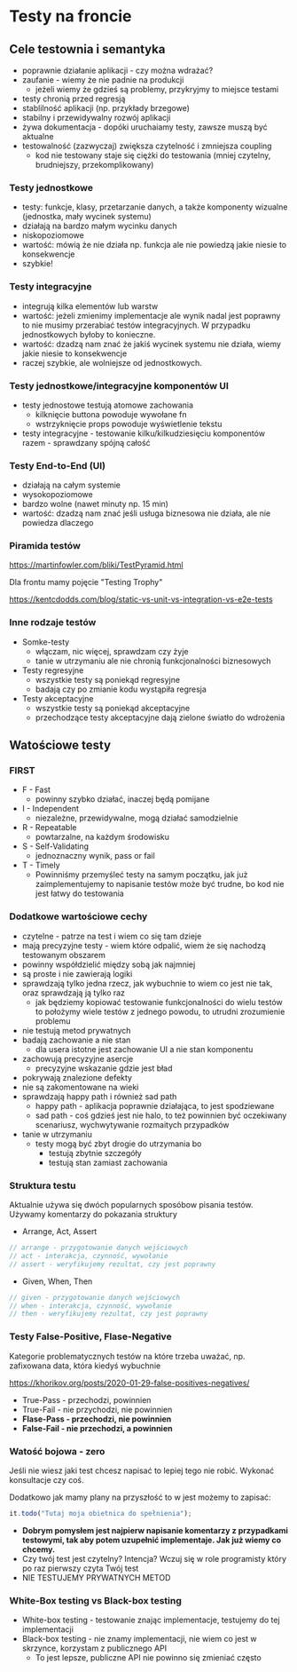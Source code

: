 # Testy na froncie

## Cele testownia i semantyka

-   poprawnie działanie aplikacji - czy można wdrażać?
-   zaufanie - wiemy że nie padnie na produkcji
    -   jeżeli wiemy że gdzieś są problemy, przykryjmy to miejsce testami
-   testy chronią przed regresją
-   stablilność aplikacji (np. przykłady brzegowe)
-   stabilny i przewidywalny rozwój aplikacji
-   żywa dokumentacja - dopóki uruchaiamy testy, zawsze muszą być aktualne
-   testowalność (zazwyczaj) zwiększa czytelność i zmniejsza coupling
    -   kod nie testowany staje się ciężki do testowania (mniej czytelny, brudniejszy, przekomplikowany)

### Testy jednostkowe

-   testy: funkcje, klasy, przetarzanie danych, a także komponenty wizualne (jednostka, mały wycinek systemu)
-   działają na bardzo małym wycinku danych
-   niskopoziomowe
-   wartość: mówią że nie działa np. funkcja ale nie powiedzą jakie niesie to konsekwencje
-   szybkie!

### Testy integracyjne

-   integrują kilka elementów lub warstw
-   wartość: jeżeli zmienimy implementacje ale wynik nadal jest poprawny to nie musimy przerabiać testów integracyjnych. W przypadku jednostkowych byłoby to konieczne.
-   wartość: dzadzą nam znać że jakiś wycinek systemu nie działa, wiemy jakie niesie to konsekwencje
-   raczej szybkie, ale wolniejsze od jednostkowych.

### Testy jednostkowe/integracyjne komponentów UI

-   testy jednostowe testują atomowe zachowania
    -   kilknięcie buttona powoduje wywołane fn
    -   wstrzyknięcie props powoduje wyświetlenie tekstu
-   testy integracyjne - testowanie kilku/kilkudziesięciu komponentów razem - sprawdzany spójną całość

### Testy End-to-End (UI)

-   działają na całym systemie
-   wysokopoziomowe
-   bardzo wolne (nawet minuty np. 15 min)
-   wartość: dzadzą nam znać jeśli usługa biznesowa nie działa, ale nie powiedza dlaczego

### Piramida testów

https://martinfowler.com/bliki/TestPyramid.html

Dla frontu mamy pojęcie "Testing Trophy"

https://kentcdodds.com/blog/static-vs-unit-vs-integration-vs-e2e-tests

### Inne rodzaje testów

-   Somke-testy
    -   włączam, nic więcej, sprawdzam czy żyje
    -   tanie w utrzymaniu ale nie chronią funkcjonalności biznesowych
-   Testy regresyjne
    -   wszystkie testy są poniekąd regresyjne
    -   badają czy po zmianie kodu wystąpiła regresja
-   Testy akceptacyjne
    -   wszystkie testy są poniekąd akceptacyjne
    -   przechodzące testy akceptacyjne dają zielone światło do wdrożenia

## Watościowe testy

### FIRST

-   F - Fast
    -   powinny szybko działać, inaczej będą pomijane
-   I - Independent
    -   niezależne, przewidywalne, mogą działać samodzielnie
-   R - Repeatable
    -   powtarzalne, na każdym środowisku
-   S - Self-Validating
    -   jednoznaczny wynik, pass or fail
-   T - Timely
    -   Powinniśmy przemyśleć testy na samym początku, jak już zaimplementujemy to napisanie testów może być trudne, bo kod nie jest łatwy do testowania

### Dodatkowe wartościowe cechy

-   czytelne - patrze na test i wiem co się tam dzieje
-   mają precyzyjne testy - wiem które odpalić, wiem że się nachodzą testowanym obszarem
-   powinny współdzielić między sobą jak najmniej
-   są proste i nie zawierają logiki
-   sprawdzają tylko jedna rzecz, jak wybuchnie to wiem co jest nie tak, oraz sprawdzają ją tylko raz
    -   jak będziemy kopiować testowanie funkcjonalności do wielu testów to położymy wiele testów z jednego powodu, to utrudni zrozumienie problemu
-   nie testują metod prywatnych
-   badają zachowanie a nie stan
    -   dla usera istotne jest zachowanie UI a nie stan komponentu
-   zachowują precyzyjne asercje
    -   precyzyjne wskazanie gdzie jest bład
-   pokrywają znalezione defekty
-   nie są zakomentowane na wieki
-   sprawdzają happy path i również sad path
    -   happy path - aplikacja poprawnie działająca, to jest spodziewane
    -   sad path - coś gdzieś jest nie halo, to też powinnien być oczekiwany scenariusz, wychwytywanie rozmaitych przypadków
-   tanie w utrzymaniu
    -   testy mogą być zbyt drogie do utrzymania bo
        -   testują zbytnie szczegóły
        -   testują stan zamiast zachowania

### Struktura testu

Aktualnie używa się dwóch popularnych sposóbow pisania testów. Używamy komentarzy do pokazania struktury

-   Arrange, Act, Assert

```js
// arrange - przygotowanie danych wejściowych
// act - interakcja, czynność, wywołanie
// assert - weryfikujemy rezultat, czy jest poprawny
```

-   Given, When, Then

```js
// given - przygotowanie danych wejściowych
// when - interakcja, czynność, wywołanie
// then - weryfikujemy rezultat, czy jest poprawny
```

### Testy False-Positive, Flase-Negative

Kategorie problematycznych testów na które trzeba uważać, np. zafixowana data, która kiedyś wybuchnie

https://khorikov.org/posts/2020-01-29-false-positives-negatives/

-   True-Pass - przechodzi, powinnien
-   True-Fail - nie przychodzi, nie powinnien
-   **Flase-Pass - przechodzi, nie powinnien**
-   **False-Fail - nie przechodzi, a powinnien**

### Watość bojowa - zero

Jeśli nie wiesz jaki test chcesz napisać to lepiej tego nie robić. Wykonać konsultacje czy coś.

Dodatkowo jak mamy plany na przyszłość to w jest możemy to zapisać:

```js
it.todo("Tutaj moja obietnica do spełnienia");
```

-   **Dobrym pomysłem jest najpierw napisanie komentarzy z przypadkami testowymi, tak aby potem uzupełnić implementaje. Jak już wiemy co chcemy.**
-   Czy twój test jest czytelny? Intencja? Wczuj się w role programisty który po raz pierwszy czyta Twój test
-   NIE TESTUJEMY PRYWATNYCH METOD

### White-Box testing vs Black-box testing

-   White-box testing - testowanie znając implementacje, testujemy do tej implementacji
-   Black-box testing - nie znamy implementacji, nie wiem co jest w skrzynce, korzystam z publicznego API
    -   To jest lepsze, publiczne API nie powinno się zmieniać często
